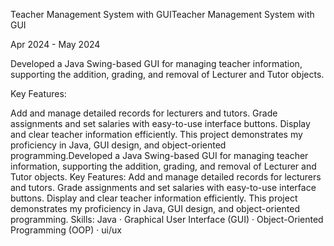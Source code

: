 
Teacher Management System with GUITeacher Management System with GUI


 Apr 2024 - May 2024
 
Developed a Java Swing-based GUI for managing teacher information, supporting the addition, grading, and removal of Lecturer and Tutor objects.

Key Features:

Add and manage detailed records for lecturers and tutors.
Grade assignments and set salaries with easy-to-use interface buttons.
Display and clear teacher information efficiently.
This project demonstrates my proficiency in Java, GUI design, and object-oriented programming.Developed a Java Swing-based GUI for managing teacher information, supporting the addition, grading, and removal of Lecturer and Tutor objects. Key Features: Add and manage detailed records for lecturers and tutors. Grade assignments and set salaries with easy-to-use interface buttons. Display and clear teacher information efficiently. This project demonstrates my proficiency in Java, GUI design, and object-oriented programming.
Skills: Java · Graphical User Interface (GUI) · Object-Oriented Programming (OOP) · ui/ux
